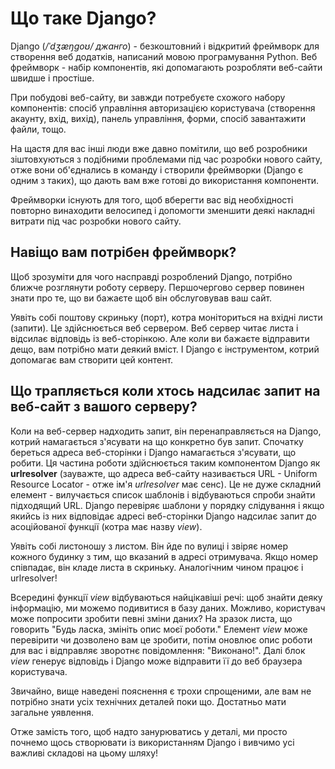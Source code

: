 # Що таке Django?

Django (_/ˈdʒæŋɡoʊ/ джанго_) - безкоштовний і відкритий фреймворк для створення веб додатків, написаний мовою програмування Python. Веб фреймворк - набір компонентів, які допомагають розробляти веб-сайти швидше і простіше.

При побудові веб-сайту, ви завжди потребуєте схожого набору компонентів: спосіб управління авторизацією користувача (створення акаунту, вхід, вихід), панель управління, форми, спосіб завантажити файли, тощо.

На щастя для вас інші люди вже давно помітили, що веб розробники зіштовхуються з подібними проблемами під час розробки нового сайту, отже вони об'єднались в команду і створили фреймворки (Django є одним з таких), що дають вам вже готові до використання компоненти.

Фреймворки існують для того, щоб вберегти вас від необхідності повторно винаходити велосипед і допомогти зменшити деякі накладні витрати під час розробки нового сайту. 

## Навіщо вам потрібен фреймворк?

Щоб зрозуміти для чого насправді розроблений Django, потрібно ближче розглянути роботу серверу. Першочергово сервер повинен знати про те, що ви бажаєте щоб він обслуговував ваш сайт.

Уявіть собі поштову скриньку (порт), котра моніториться на вхідні листи (запити). Це здійснюється веб сервером. Веб сервер читає листа і відсилає відповідь із веб-сторінкою. Але коли ви бажаєте відправити дещо, вам потрібно мати деякий вміст. І Django є інструментом, котрий допомагає вам створити цей контент.

## Що трапляється коли хтось надсилає запит на веб-сайт з вашого серверу?

Коли на веб-сервер надходить запит, він перенаправляється на Django, котрий намагається з'ясувати на що конкретно був запит. Спочатку береться адреса веб-сторінки і Django намагається з'ясувати, що робити. Ця частина роботи здійснюється таким компонентом Django як __urlresolver__ (зауважте, що адреса веб-сайту називається URL - Uniform Resource Locator - отже ім'я *urlresolver* має сенс). Це не дуже складний елемент - вилучається список шаблонів і відбуваються спроби знайти підходящий URL. Django перевіряє шаблони у порядку слідування і якщо якийсь із них відповідає адресі веб-сторінки Django надсилає запит до асоційованої функції (котра має назву *view*).

Уявіть собі листоношу з листом. Він йде по вулиці і звіряє номер кожного будинку з тим, що вказаний в адресі отримувача. Якщо номер співпадає, він кладе листа в скриньку. Аналогічним чином працює і urlresolver!

Всередині функції *view* відбуваються найцікавіші речі: щоб знайти деяку інформацію, ми можемо подивитися в базу даних. Можливо, користувач може попросити зробити певні зміни даних? На зразок листа, що говорить "Будь ласка, змініть опис моєї роботи." Елемент *view* може перевірити чи дозволено вам це зробити, потім оновлює опис роботи для вас і відправляє зворотнє повідомлення: "Виконано!". Далі блок *view* генерує відповідь і Django може відправити її до веб браузера користувача.

Звичайно, вище наведені пояснення є трохи спрощеними, але вам не потрібно знати усіх технічних деталей поки що. Достатньо мати загальне уявлення.

Отже замість того, щоб надто занурюватись у деталі, ми просто почнемо щось створювати із використанням Django і вивчимо усі важливі складові на цьому шляху!
